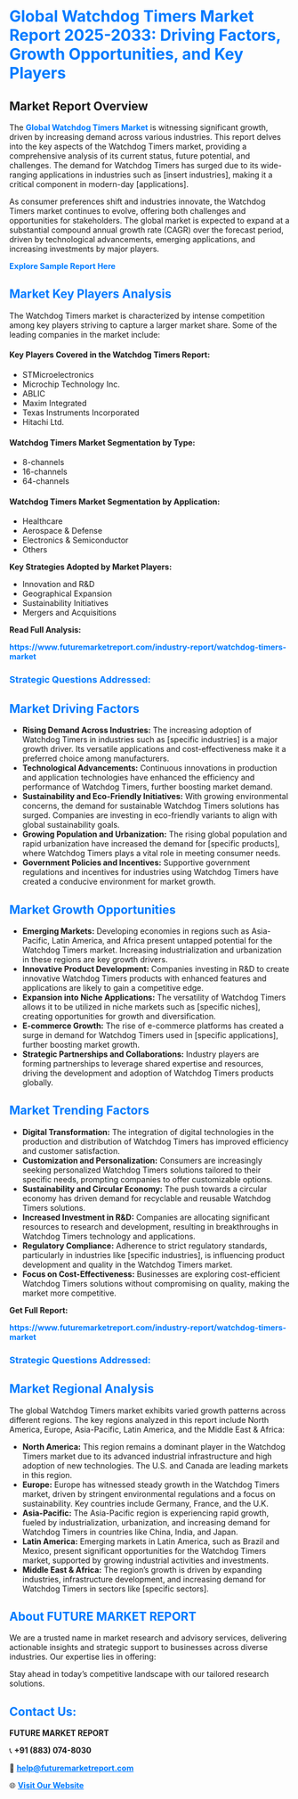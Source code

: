 <h1 style="color: #007BFF;">Global Watchdog Timers Market Report 2025-2033: Driving Factors, Growth Opportunities, and Key Players</h1>

<section id="overview">
<h2>Market Report Overview</h2>
<p>The <a href="https://www.futuremarketreport.com/industry-report/watchdog-timers-market" style="color: #007BFF; text-decoration: none;"><strong>Global Watchdog Timers Market</strong></a> is witnessing significant growth, driven by increasing demand across various industries. This report delves into the key aspects of the Watchdog Timers market, providing a comprehensive analysis of its current status, future potential, and challenges. The demand for Watchdog Timers has surged due to its wide-ranging applications in industries such as [insert industries], making it a critical component in modern-day [applications].</p>
<p>As consumer preferences shift and industries innovate, the Watchdog Timers market continues to evolve, offering both challenges and opportunities for stakeholders. The global market is expected to expand at a substantial compound annual growth rate (CAGR) over the forecast period, driven by technological advancements, emerging applications, and increasing investments by major players.</p>
</section>

<section id="overview">
<p><a href="https://www.futuremarketreport.com/request-sample/reportId=36739" style="color: #007BFF; text-decoration: none;"><strong>Explore Sample Report Here</strong></a></p>
</section>

<section id="key-players">
<h2 style="color: #007BFF;">Market Key Players Analysis</h2>
<p>The Watchdog Timers market is characterized by intense competition among key players striving to capture a larger market share. Some of the leading companies in the market include:</p>
<h4>Key Players Covered in the Watchdog Timers Report:</h4>
<ul><li>STMicroelectronics</li><li>Microchip Technology Inc.</li><li>ABLIC</li><li>Maxim Integrated</li><li>Texas Instruments Incorporated</li><li>Hitachi Ltd.</li></ul>
<h4>Watchdog Timers Market Segmentation by Type:</h4>
<ul><li>8-channels</li><li>16-channels</li><li>64-channels</li></ul>

<h4>Watchdog Timers Market Segmentation by Application:</h4>
<ul><li>Healthcare</li><li>Aerospace &amp; Defense</li><li>Electronics &amp; Semiconductor</li><li>Others</li></ul>
<p><strong>Key Strategies Adopted by Market Players:</strong></p>
<ul>
<li>Innovation and R&D</li>
<li>Geographical Expansion</li>
<li>Sustainability Initiatives</li>
<li>Mergers and Acquisitions</li>
</ul>
</section>

<section>
<p><strong>Read Full Analysis: </strong></p><a href="https://www.futuremarketreport.com/industry-report/watchdog-timers-market" style="color: #007BFF; text-decoration: none;"><strong>https://www.futuremarketreport.com/industry-report/watchdog-timers-market</strong></a>
<h3 style="color: #007BFF;">Strategic Questions Addressed:</h3>
</section>

<section id="driving-factors">
<h2 style="color: #007BFF;">Market Driving Factors</h2>
<ul>
<li><strong>Rising Demand Across Industries:</strong> The increasing adoption of Watchdog Timers in industries such as [specific industries] is a major growth driver. Its versatile applications and cost-effectiveness make it a preferred choice among manufacturers.</li>
<li><strong>Technological Advancements:</strong> Continuous innovations in production and application technologies have enhanced the efficiency and performance of Watchdog Timers, further boosting market demand.</li>
<li><strong>Sustainability and Eco-Friendly Initiatives:</strong> With growing environmental concerns, the demand for sustainable Watchdog Timers solutions has surged. Companies are investing in eco-friendly variants to align with global sustainability goals.</li>
<li><strong>Growing Population and Urbanization:</strong> The rising global population and rapid urbanization have increased the demand for [specific products], where Watchdog Timers plays a vital role in meeting consumer needs.</li>
<li><strong>Government Policies and Incentives:</strong> Supportive government regulations and incentives for industries using Watchdog Timers have created a conducive environment for market growth.</li>
</ul>
</section>

<section id="growth-opportunities">
<h2 style="color: #007BFF;">Market Growth Opportunities</h2>
<ul>
<li><strong>Emerging Markets:</strong> Developing economies in regions such as Asia-Pacific, Latin America, and Africa present untapped potential for the Watchdog Timers market. Increasing industrialization and urbanization in these regions are key growth drivers.</li>
<li><strong>Innovative Product Development:</strong> Companies investing in R&D to create innovative Watchdog Timers products with enhanced features and applications are likely to gain a competitive edge.</li>
<li><strong>Expansion into Niche Applications:</strong> The versatility of Watchdog Timers allows it to be utilized in niche markets such as [specific niches], creating opportunities for growth and diversification.</li>
<li><strong>E-commerce Growth:</strong> The rise of e-commerce platforms has created a surge in demand for Watchdog Timers used in [specific applications], further boosting market growth.</li>
<li><strong>Strategic Partnerships and Collaborations:</strong> Industry players are forming partnerships to leverage shared expertise and resources, driving the development and adoption of Watchdog Timers products globally.</li>
</ul>
</section>

<section id="trending-factors">
<h2 style="color: #007BFF;">Market Trending Factors</h2>
<ul>
<li><strong>Digital Transformation:</strong> The integration of digital technologies in the production and distribution of Watchdog Timers has improved efficiency and customer satisfaction.</li>
<li><strong>Customization and Personalization:</strong> Consumers are increasingly seeking personalized Watchdog Timers solutions tailored to their specific needs, prompting companies to offer customizable options.</li>
<li><strong>Sustainability and Circular Economy:</strong> The push towards a circular economy has driven demand for recyclable and reusable Watchdog Timers solutions.</li>
<li><strong>Increased Investment in R&D:</strong> Companies are allocating significant resources to research and development, resulting in breakthroughs in Watchdog Timers technology and applications.</li>
<li><strong>Regulatory Compliance:</strong> Adherence to strict regulatory standards, particularly in industries like [specific industries], is influencing product development and quality in the Watchdog Timers market.</li>
<li><strong>Focus on Cost-Effectiveness:</strong> Businesses are exploring cost-efficient Watchdog Timers solutions without compromising on quality, making the market more competitive.</li>
</ul>
</section>

<section>
<p><strong>Get Full Report: </strong></p><a href="https://www.futuremarketreport.com/industry-report/watchdog-timers-market" style="color: #007BFF; text-decoration: none;"><strong>https://www.futuremarketreport.com/industry-report/watchdog-timers-market</strong></a>
<h3 style="color: #007BFF;">Strategic Questions Addressed:</h3>
</section>


<section id="regional-analysis">
<h2 style="color: #007BFF;">Market Regional Analysis</h2>
<p>The global Watchdog Timers market exhibits varied growth patterns across different regions. The key regions analyzed in this report include North America, Europe, Asia-Pacific, Latin America, and the Middle East & Africa:</p>
<ul>
<li><strong>North America:</strong> This region remains a dominant player in the Watchdog Timers market due to its advanced industrial infrastructure and high adoption of new technologies. The U.S. and Canada are leading markets in this region.</li>
<li><strong>Europe:</strong> Europe has witnessed steady growth in the Watchdog Timers market, driven by stringent environmental regulations and a focus on sustainability. Key countries include Germany, France, and the U.K.</li>
<li><strong>Asia-Pacific:</strong> The Asia-Pacific region is experiencing rapid growth, fueled by industrialization, urbanization, and increasing demand for Watchdog Timers in countries like China, India, and Japan.</li>
<li><strong>Latin America:</strong> Emerging markets in Latin America, such as Brazil and Mexico, present significant opportunities for the Watchdog Timers market, supported by growing industrial activities and investments.</li>
<li><strong>Middle East & Africa:</strong> The region’s growth is driven by expanding industries, infrastructure development, and increasing demand for Watchdog Timers in sectors like [specific sectors].</li>
</ul>
</section>

<footer>
<h2 style="color: #007BFF;">About FUTURE MARKET REPORT</h2>
<p>We are a trusted name in market research and advisory services, delivering actionable insights and strategic support to businesses across diverse industries. Our expertise lies in offering:</p>

<p>Stay ahead in today’s competitive landscape with our tailored research solutions.</p>

<h2 style="color: #007BFF;">Contact Us:</h2>
<p><strong>FUTURE MARKET REPORT</strong></p>
<p>📞 <strong>+91 (883) 074-8030</strong></p>
<p>📧 <strong><a href="mailto:help@futuremarketreport.com" style="color: #007BFF;">help@futuremarketreport.com</a></strong></p>
<p>🌐 <strong><a href="https://www.futuremarketreport.com/" style="color: #007BFF;">Visit Our Website</a></strong></p>
</footer>